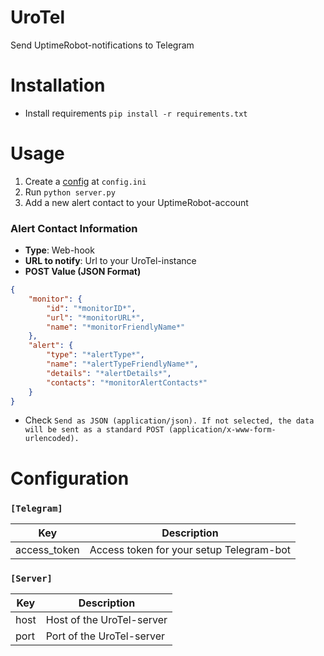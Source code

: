 UroTel
======
Send UptimeRobot-notifications to Telegram

Installation
============
* Install requirements `pip install -r requirements.txt`

Usage
=====
1. Create a [config](#Configuration) at `config.ini`
2. Run `python server.py`
3. Add a new alert contact to your UptimeRobot-account


### Alert Contact Information
* **Type**: Web-hook
* **URL to notify**: Url to your UroTel-instance
* **POST Value (JSON Format)**
```json
{
    "monitor": {
        "id": "*monitorID*",
        "url": "*monitorURL*",
        "name": "*monitorFriendlyName*"
    },
    "alert": {
        "type": "*alertType*",
        "name": "*alertTypeFriendlyName*",
        "details": "*alertDetails*",
        "contacts": "*monitorAlertContacts*"
    }
}
```
* Check `Send as JSON (application/json). If not selected, the data will be sent as a standard POST (application/x-www-form-urlencoded).`

Configuration
=============
### `[Telegram]`
|Key|Description|
|-|-|
|access_token|Access token for your setup Telegram-bot|

### `[Server]`
|Key|Description|
|-|-|
|host|Host of the UroTel-server|
|port|Port of the UroTel-server|
